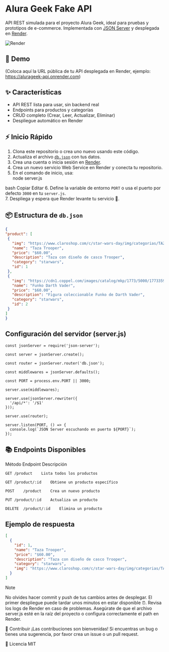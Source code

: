 # Alura Geek Fake API

API REST simulada para el proyecto Alura Geek, ideal para pruebas y prototipos de e-commerce. Implementada con [JSON Server](https://github.com/typicode/json-server) y desplegada en [Render](https://render.com).

![Render](https://img.shields.io/badge/Deploy-Render-0078d7?logo=render)

## 🚀 Demo

(Coloca aquí la URL pública de tu API desplegada en Render, ejemplo: https://alurageek-api.onrender.com)

## ✨ Características

- API REST lista para usar, sin backend real  
- Endpoints para productos y categorías  
- CRUD completo (Crear, Leer, Actualizar, Eliminar)  
- Despliegue automático en Render  

## ⚡ Inicio Rápido

1. Clona este repositorio o crea uno nuevo usando este código.  
2. Actualiza el archivo [`db.json`](./db.json) con tus datos.  
3. Crea una cuenta o inicia sesión en [Render](https://render.com).  
4. Crea un nuevo servicio Web Service en Render y conecta tu repositorio.  
5. En el comando de inicio, usa:  
node server.js

bash
Copiar
Editar
6. Define la variable de entorno `PORT` o usa el puerto por defecto `3000` en tu `server.js`.  
7. Despliega y espera que Render levante tu servicio 🎉.  

## 📦 Estructura de `db.json`

```json
{
"product": [
 {
   "img": "https://www.claroshop.com/c/star-wars-day/img/categorias/TAZAS_CATEGORIAS_STAR_WARS.png",
   "name": "Taza Trooper",
   "price": "$60.00",
   "description": "Taza con diseño de casco Trooper",
   "category": "starwars",
   "id": 1
 },
 {
   "img": "https://cdn1.coppel.com/images/catalog/mkp/1773/5000/17733590-1.jpg",
   "name": "Funko Darth Vader",
   "price": "$60.00",
   "description": "Figura coleccionable Funko de Darth Vader",
   "category": "starwars",
   "id": 2
 }
]
}

```

## Configuración del servidor (server.js)
```
const jsonServer = require('json-server');

const server = jsonServer.create();

const router = jsonServer.router('db.json');

const middlewares = jsonServer.defaults();

const PORT = process.env.PORT || 3000;

server.use(middlewares);

server.use(jsonServer.rewriter({
  '/api/*': '/$1'
}));

server.use(router);

server.listen(PORT, () => {
  console.log(`JSON Server escuchando en puerto ${PORT}`);
});
```

## 📚 Endpoints Disponibles

Método	Endpoint	Descripción
```
GET	/product	Lista todos los productos

GET	/product/:id	Obtiene un producto específico

POST	/product	Crea un nuevo producto

PUT	/product/:id	Actualiza un producto

DELETE	/product/:id	Elimina un producto
```

## Ejemplo de respuesta

```json
[
  {
    "id": 1,
    "name": "Taza Trooper",
    "price": "$60.00",
    "description": "Taza con diseño de casco Trooper",
    "category": "starwars",
    "img": "https://www.claroshop.com/c/star-wars-day/img/categorias/TAZAS_CATEGORIAS_STAR_WARS.png"
  }
]

```

>[!NOTE]
>No olvides hacer commit y push de tus cambios antes de desplegar.
>El primer despliegue puede tardar unos minutos en estar disponible ⏰.
>Revisa los logs de Render en caso de problemas.
>Asegúrate de que el archivo server.js esté en la raíz del proyecto o configura correctamente el path en Render.

🤝 Contribuir
¡Las contribuciones son bienvenidas! Si encuentras un bug o tienes una sugerencia, por favor crea un issue o un pull request.

📄 Licencia
MIT
